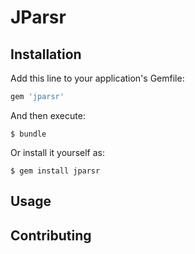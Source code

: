 # JParsr


## Installation

Add this line to your application's Gemfile:

```ruby
gem 'jparsr'
```

And then execute:

    $ bundle

Or install it yourself as:

    $ gem install jparsr

## Usage


## Contributing

